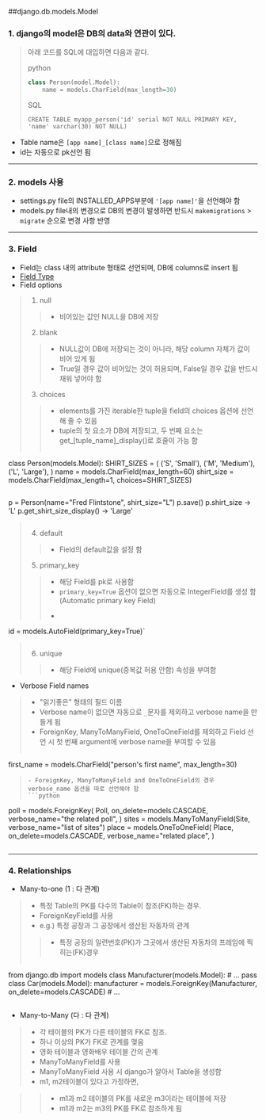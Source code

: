 ##django.db.models.Model

### 1. django의 model은 DB의 data와 연관이 있다.
> 아래 코드를 SQL에 대입하면 다음과 같다.
>
> python
> ```python
> class Person(model.Model):
>     name = models.CharField(max_length=30)
> ```
>
> SQL
> ``` 
> CREATE TABLE myapp_person('id' serial NOT NULL PRIMARY KEY, 'name' varchar(30) NOT NULL)
>```

- Table name은 ```[app name]_[class name]```으로 정해짐
- id는 자동으로 pk선언 됨
 
---
 
### 2. models 사용

- settings.py file의 INSTALLED_APPS부분에 ```'[app name]'```을 선언해야 함
- models.py  file내의 변경으로 DB의 변경이 발생하면 반드시 ```makemigrations``` > ```migrate``` 순으로 변경 사항 반영

---

### 3. Field

-  Field는 class 내의 attribute 형태로 선언되며, DB에 columns로 insert 됨
- [Field Type](https://github.com/Stardustrain/w_keuntaek_han/blob/master/Class/week4/django_model_field.md)
- Field options

> 1. null
>> - 비어있는 값인 NULL을 DB에 저장
>
> 2. blank
>> - NULL값이 DB에 저장되는 것이 아니라, 해당 column 자체가 값이 비어 있게 됨
>> - True일 경우 값이 비어있는 것이 허용되며, False일 경우 값을 반드시 채워 넣어야 함
>
> 3. choices
>> - elements를 가진 iterable한 tuple을 field의 choices 옵션에 선언 해 줄 수 있음
>> - tuple의 첫 요소가 DB에 저장되고, 두 번째 요소는 get_[tuple_name]_display()로 호줄이 가능 함
>> ```python
class Person(models.Model):
    SHIRT_SIZES = (
        ('S', 'Small'),
        ('M', 'Medium'),
        ('L', 'Large'),
    )
    name = models.CharField(max_length=60)
    shirt_size = models.CharField(max_length=1, choices=SHIRT_SIZES)
>> ```
>> ```
p = Person(name="Fred Flintstone", shirt_size="L")
p.save()
p.shirt_size
-> 'L'
p.get_shirt_size_display()
-> 'Large'
>> ```
>
> 4. default
>> - Field의 default값을 설정 함
> 
> 5. primary_key
>>  - 해당 Field를 pk로 사용함
>> - `primary_key=True` 옵션이 없으면 자동으로 IntegerField를 생성 함(Automatic primary key Field)
>> - ```python
id = models.AutoField(primary_key=True)`
>> ```
>
> 6. unique
>> - 해당 Field에 unique(중복값 허용 안함) 속성을 부여함

- Verbose Field names

> - "읽기좋은" 형태의 필드 이름
> - Verbose name이 없으면 자동으로 `_`문자를 제외하고 verbose name을 만들게 됨
> - ForeignKey, ManyToManyField, OneToOneField를 제외하고 Field 선언 시 첫 번째 argument에 verbose name을 부여할 수 있음
> ```python
first_name = models.CharField("person's first name", max_length=30)
>```
> - ForeignKey, ManyToManyField and OneToOneField의 경우 verbose_name 옵션을 따로 선언해야 함
> ```python
poll = models.ForeignKey(
    Poll,
    on_delete=models.CASCADE,
    verbose_name="the related poll",
)
sites = models.ManyToManyField(Site, verbose_name="list of sites")
place = models.OneToOneField(
    Place,
    on_delete=models.CASCADE,
    verbose_name="related place",
)
>```

---

### 4. Relationships

- Many-to-one (1 : 다 관계)

>- 특정 Table의 PK를 다수의 Table이 참조(FK)하는 경우.
>- ForeignKeyField를 사용
>- e.g.) 특정 공장과 그 공장에서 생산된 자동차의 관계
>>- 특정 공장의 일련번호(PK)가 그곳에서 생산된 자동차의 프레임에 찍히는(FK)경우
>
> ```python
from django.db import models
class Manufacturer(models.Model):
    # ...
    pass
class Car(models.Model):
    manufacturer = models.ForeignKey(Manufacturer, on_delete=models.CASCADE)
    # ...
>```
>

- Many-to-Many (다 : 다 관계)

>- 각 테이블의 PK가 다른 테이블의 FK로 참조. 
>- 하나 이상의 PK가 FK로 관계를 맺음
>- 영화 테이블과 영화배우 테이블 간의 관계
>- ManyToManyField를 사용 
>- ManyToManyField 사용 시 django가 알아서 Table을 생성함
>- m1, m2테이블이 있다고 가정하면, 

>>- m1과 m2 테이블의 PK를 새로운 m3이라는 테이블에 저장
>>- m1과 m2는 m3의 PK를 FK로 참조하게 됨
>
>
